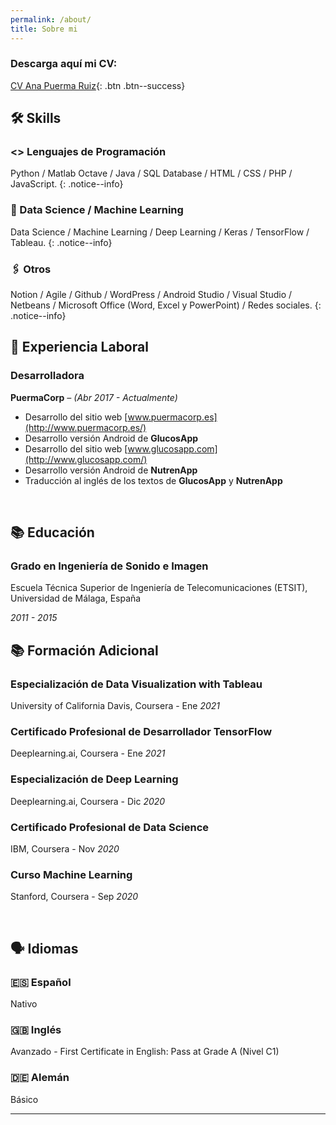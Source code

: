 ```yaml
---
permalink: /about/
title: Sobre mi
---
```


### Descarga aquí mi CV:

[CV Ana Puerma Ruiz](https://s3-us-west-2.amazonaws.com/secure.notion-static.com/47992f90-ae53-4613-82ea-0983fa48028f/CV_ES_Ana_Puerma_Ruiz.pdf){: .btn .btn--success}

## 🛠 Skills

### <> Lenguajes de Programación

Python / Matlab Octave / Java / SQL Database / HTML / CSS / PHP / JavaScript. 
{: .notice--info}

### 🤖 Data Science / Machine Learning

Data Science / Machine Learning / Deep Learning / Keras / TensorFlow / Tableau. 
{: .notice--info}

### 🖇️ Otros

Notion / Agile / Github / WordPress / Android Studio / Visual Studio / Netbeans / Microsoft Office (Word, Excel y PowerPoint) / Redes sociales. 
{: .notice--info}



## 💼 Experiencia Laboral

### Desarrolladora

**PuermaCorp** *– (Abr 2017 - Actualmente)*

- Desarrollo del sitio web [www.puermacorp.es](http://www.puermacorp.es/)
- Desarrollo versión Android de **GlucosApp**
- Desarrollo del sitio web [www.glucosapp.com](http://www.glucosapp.com/)
- Desarrollo versión Android de **NutrenApp**
- Traducción al inglés de los textos de **GlucosApp** y **NutrenApp**

<br/>

## 📚 Educación

### Grado en Ingeniería de Sonido e Imagen

Escuela Técnica Superior de Ingeniería de Telecomunicaciones (ETSIT), Universidad de Málaga, España

*2011 - 2015*

## 📚 Formación Adicional

### Especialización de Data Visualization with Tableau

University of California Davis, Coursera - Ene *2021*

### Certificado Profesional de Desarrollador TensorFlow

Deeplearning.ai, Coursera - Ene *2021*

### Especialización de Deep Learning

Deeplearning.ai, Coursera - Dic *2020*

### Certificado Profesional de Data Science

IBM, Coursera - Nov *2020*

### Curso Machine Learning

Stanford, Coursera - Sep *2020*

<br/>

## 🗣️ Idiomas

### 🇪🇸 **Español**

Nativo

### 🇬🇧 Inglés

Avanzado - First Certificate in English: Pass at Grade A (Nivel C1)

### 🇩🇪 Alemán

Básico 

---
